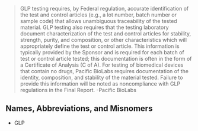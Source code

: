 > GLP testing requires, by Federal regulation, accurate identification of the test and control articles (e.g., a lot number, batch number or sample code) that allows unambiguous traceability of the tested material. GLP testing also requires that the testing laboratory document characterization of the test and control articles for stability, strength, purity, and composition, or other characteristics which will appropriately define the test or control article. This information is typically provided by the Sponsor and is required for each batch of test or control article tested; this documentation is often in the form of a Certificate of Analysis (C of A). For testing of biomedical devices that contain no drugs, Pacific BioLabs requires documentation of the identity, composition, and stability of the material tested. Failure to provide this information will be noted as noncompliance with GLP regulations in the Final Report.
-Pacific BioLabs

## Names, Abbreviations, and Misnomers
* GLP